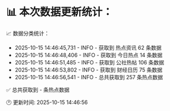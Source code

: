 📊 本次数据更新统计：
==========================

📈 数据分类统计：
- 2025-10-15 14:46:45,731 - INFO - 获取到 热点资讯 62 条数据
- 2025-10-15 14:46:48,406 - INFO - 获取到 今日热点 14 条数据
- 2025-10-15 14:46:51,485 - INFO - 获取到 公社热帖 106 条数据
- 2025-10-15 14:46:53,802 - INFO - 获取到 财经日历 75 条数据
- 2025-10-15 14:46:56,541 - INFO - 总共获取到 257 条热点数据

✅ 总共获取到 - 条热点数据

🕐 更新时间: 2025-10-15 14:46:56
